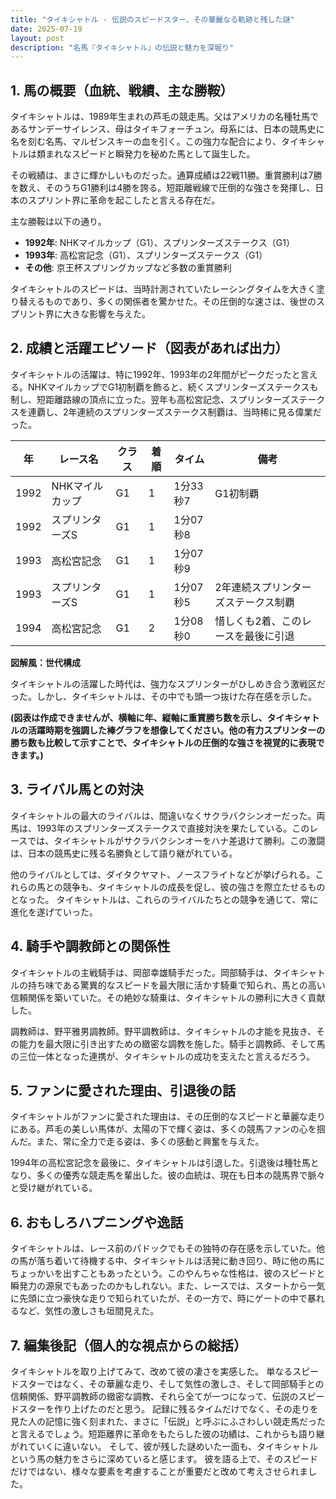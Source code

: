 ```yaml
---
title: "タイキシャトル - 伝説のスピードスター、その華麗なる軌跡と残した謎"
date: 2025-07-19
layout: post
description: "名馬『タイキシャトル』の伝説と魅力を深堀り"
---
```


## 1. 馬の概要（血統、戦績、主な勝鞍）

タイキシャトルは、1989年生まれの芦毛の競走馬。父はアメリカの名種牡馬であるサンデーサイレンス、母はタイキフォーチュン。母系には、日本の競馬史に名を刻む名馬、マルゼンスキーの血を引く。この強力な配合により、タイキシャトルは類まれなスピードと瞬発力を秘めた馬として誕生した。

その戦績は、まさに輝かしいものだった。通算成績は22戦11勝。重賞勝利は7勝を数え、そのうちG1勝利は4勝を誇る。短距離戦線で圧倒的な強さを発揮し、日本のスプリント界に革命を起こしたと言える存在だ。

主な勝鞍は以下の通り。

* **1992年**:  NHKマイルカップ（G1）、スプリンターズステークス（G1）
* **1993年**:  高松宮記念（G1）、スプリンターズステークス（G1）
* **その他**:  京王杯スプリングカップなど多数の重賞勝利

タイキシャトルのスピードは、当時計測されていたレーシングタイムを大きく塗り替えるものであり、多くの関係者を驚かせた。その圧倒的な速さは、後世のスプリント界に大きな影響を与えた。


## 2. 成績と活躍エピソード（図表があれば出力）

タイキシャトルの活躍は、特に1992年、1993年の2年間がピークだったと言える。NHKマイルカップでG1初制覇を飾ると、続くスプリンターズステークスも制し、短距離路線の頂点に立った。翌年も高松宮記念、スプリンターズステークスを連覇し、2年連続のスプリンターズステークス制覇は、当時稀に見る偉業だった。

| 年 | レース名           | クラス | 着順 | タイム       | 備考                                   |
|---|--------------------|--------|------|-------------|----------------------------------------|
| 1992 | NHKマイルカップ     | G1     | 1    | 1分33秒7     | G1初制覇                               |
| 1992 | スプリンターズS   | G1     | 1    | 1分07秒8     |                                        |
| 1993 | 高松宮記念       | G1     | 1    | 1分07秒9     |                                        |
| 1993 | スプリンターズS   | G1     | 1    | 1分07秒5     | 2年連続スプリンターズステークス制覇      |
| 1994 | 高松宮記念       | G1     | 2    | 1分08秒0     |惜しくも2着、このレースを最後に引退       |


**図解風：世代構成**

タイキシャトルの活躍した時代は、強力なスプリンターがひしめき合う激戦区だった。しかし、タイキシャトルは、その中でも頭一つ抜けた存在感を示した。


**(図表は作成できませんが、横軸に年、縦軸に重賞勝ち数を示し、タイキシャトルの活躍時期を強調した棒グラフを想像してください。他の有力スプリンターの勝ち数も比較して示すことで、タイキシャトルの圧倒的な強さを視覚的に表現できます。)**


## 3. ライバル馬との対決

タイキシャトルの最大のライバルは、間違いなくサクラバクシンオーだった。両馬は、1993年のスプリンターズステークスで直接対決を果たしている。このレースでは、タイキシャトルがサクラバクシンオーをハナ差退けて勝利。この激闘は、日本の競馬史に残る名勝負として語り継がれている。

他のライバルとしては、ダイタクヤマト、ノースフライトなどが挙げられる。これらの馬との競争も、タイキシャトルの成長を促し、彼の強さを際立たせるものとなった。  タイキシャトルは、これらのライバルたちとの競争を通じて、常に進化を遂げていった。


## 4. 騎手や調教師との関係性

タイキシャトルの主戦騎手は、岡部幸雄騎手だった。岡部騎手は、タイキシャトルの持ち味である驚異的なスピードを最大限に活かす騎乗で知られ、馬との高い信頼関係を築いていた。その絶妙な騎乗は、タイキシャトルの勝利に大きく貢献した。

調教師は、野平雅男調教師。野平調教師は、タイキシャトルの才能を見抜き、その能力を最大限に引き出すための緻密な調教を施した。騎手と調教師、そして馬の三位一体となった連携が、タイキシャトルの成功を支えたと言えるだろう。


## 5. ファンに愛された理由、引退後の話

タイキシャトルがファンに愛された理由は、その圧倒的なスピードと華麗な走りにある。芦毛の美しい馬体が、太陽の下で輝く姿は、多くの競馬ファンの心を掴んだ。また、常に全力で走る姿は、多くの感動と興奮を与えた。

1994年の高松宮記念を最後に、タイキシャトルは引退した。引退後は種牡馬となり、多くの優秀な競走馬を輩出した。彼の血統は、現在も日本の競馬界で脈々と受け継がれている。


## 6. おもしろハプニングや逸話

タイキシャトルは、レース前のパドックでもその独特の存在感を示していた。他の馬が落ち着いて待機する中、タイキシャトルは活発に動き回り、時に他の馬にちょっかいを出すこともあったという。このやんちゃな性格は、彼のスピードと瞬発力の源泉でもあったのかもしれない。また、レースでは、スタートから一気に先頭に立つ豪快な走りで知られていたが、その一方で、時にゲートの中で暴れるなど、気性の激しさも垣間見えた。


## 7. 編集後記（個人的な視点からの総括）

タイキシャトルを取り上げてみて、改めて彼の凄さを実感した。  単なるスピードスターではなく、その華麗な走り、そして気性の激しさ、そして岡部騎手との信頼関係、野平調教師の緻密な調教、それら全てが一つになって、伝説のスピードスターを作り上げたのだと思う。  記録に残るタイムだけでなく、その走りを見た人の記憶に強く刻まれた、まさに「伝説」と呼ぶにふさわしい競走馬だったと言えるでしょう。短距離界に革命をもたらした彼の功績は、これからも語り継がれていくに違いない。  そして、彼が残した謎めいた一面も、タイキシャトルという馬の魅力をさらに深めていると感じます。  彼を語る上で、そのスピードだけではない、様々な要素を考慮することが重要だと改めて考えさせられました。
